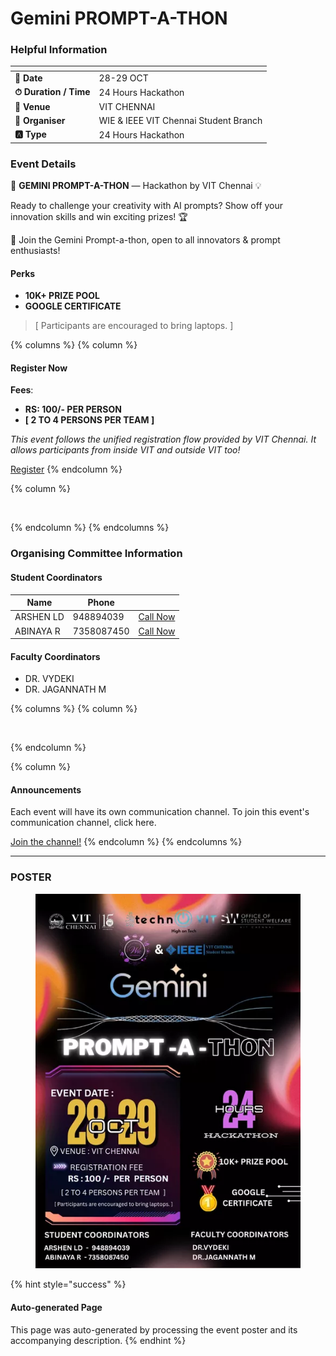 # Gemini PROMPT-A-THON

### Helpful Information

<table data-view="cards"><thead><tr><th></th><th></th></tr></thead><tbody><tr><td><strong>📅 Date</strong></td><td>28-29 OCT</td></tr><tr><td><strong>⏱ Duration / Time</strong></td><td>24 Hours Hackathon</td></tr><tr><td><strong>📍 Venue</strong></td><td>VIT CHENNAI</td></tr><tr><td><strong>👤 Organiser</strong></td><td>WIE &#x26; IEEE VIT Chennai Student Branch</td></tr><tr><td><strong>🅰️ Type</strong></td><td>24 Hours Hackathon</td></tr></tbody></table>

### Event Details

🚀 **GEMINI PROMPT-A-THON** — Hackathon by VIT Chennai 💡

Ready to challenge your creativity with AI prompts? Show off your innovation skills and win exciting prizes! 🏆

🧠 Join the Gemini Prompt-a-thon, open to all innovators & prompt enthusiasts!

#### Perks

* **10K+ PRIZE POOL**
* **GOOGLE CERTIFICATE**

> \[ Participants are encouraged to bring laptops. ]

{% columns %}
{% column %}
#### Register Now

**Fees**:

* **RS: 100/- PER PERSON**
* **\[ 2 TO 4 PERSONS PER TEAM ]**

_This event follows the unified registration flow provided by VIT Chennai. It allows participants from inside VIT and outside VIT too!_

<a href="https://chennaievents.vit.ac.in/technovit/" class="button primary" data-icon="rocket-launch">Register</a>
{% endcolumn %}

{% column %}
<figure><img src="https://images.unsplash.com/photo-1607000975574-0b425df6975a?crop=entropy&#x26;cs=srgb&#x26;fm=jpg&#x26;ixid=M3wxOTcwMjR8MHwxfHNlYXJjaHw3fHxyZWdpc3RlcnxlbnwwfHx8fDE3NjEyNDU2MDF8MA&#x26;ixlib=rb-4.1.0&#x26;q=85" alt=""><figcaption></figcaption></figure>
{% endcolumn %}
{% endcolumns %}

### Organising Committee Information

#### Student Coordinators

<table data-card-size="large" data-view="cards"><thead><tr><th>Name</th><th data-type="number">Phone</th><th></th></tr></thead><tbody><tr><td>ARSHEN LD</td><td>948894039</td><td><a href="tel:948894039" class="button secondary">Call Now</a></td></tr><tr><td>ABINAYA R</td><td>7358087450</td><td><a href="tel:7358087450" class="button secondary">Call Now</a></td></tr></tbody></table>

#### Faculty Coordinators

* DR. VYDEKI
* DR. JAGANNATH M

{% columns %}
{% column %}
<figure><img src="https://images.unsplash.com/photo-1650897877751-4446f52a0cb3?crop=entropy&#x26;cs=srgb&#x26;fm=jpg&#x26;ixid=M3wxOTcwMjR8MHwxfHNlYXJjaHw2fHxhbm5vdW5jZW1lbnR8ZW58MHx8fHwxNzYxMjQ2MzUxfDA&#x26;ixlib=rb-4.1.0&#x26;q=85" alt=""><figcaption></figcaption></figure>
{% endcolumn %}

{% column %}
#### Announcements

Each event will have its own communication channel. To join this event's communication channel, click here.

<a href="https://chennaievents.vit.ac.in/technovit/" class="button primary" data-icon="bullhorn">Join the channel!</a>
{% endcolumn %}
{% endcolumns %}

***

### POSTER

<figure><img src="../../.gitbook/assets/image (1) (1) (1) (1) (1) (1).png" alt=""><figcaption></figcaption></figure>

{% hint style="success" %}
#### Auto-generated Page

This page was auto-generated by processing the event poster and its accompanying description.
{% endhint %}
